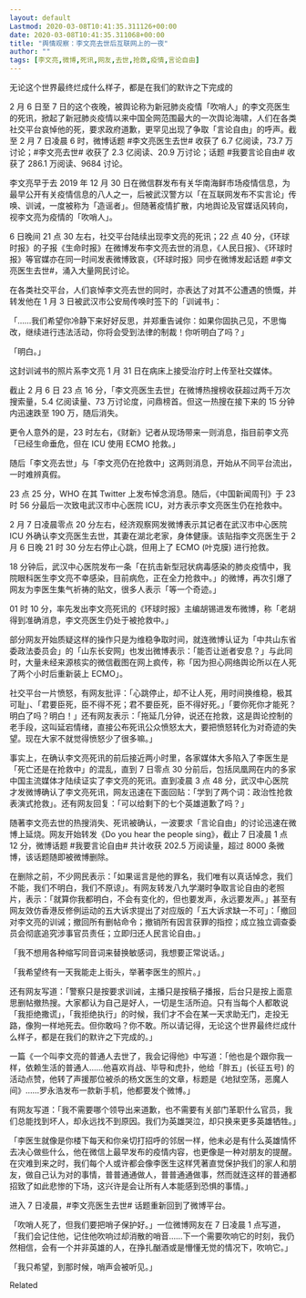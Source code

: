 ```yaml
---
layout: default
Lastmod: 2020-03-08T10:41:35.311126+00:00
date: 2020-03-08T10:41:35.311068+00:00
title: "舆情观察：李文亮去世后互联网上的一夜"
author: ""
tags: [李文亮,微博,死讯,网友,去世,抢救,疫情,言论自由]
---
```


无论这个世界最终烂成什么样子，都是在我们的默许之下完成的

2 月 6 日至 7 日的这个夜晚，被舆论称为新冠肺炎疫情「吹哨人」的李文亮医生的死讯，掀起了新冠肺炎疫情以来中国全网范围最大的一次舆论海啸，人们在各类社交平台哀悼他的死，要求政府道歉，更罕见出现了争取「言论自由」的呼声。截至 2 月 7 日凌晨 6 时，微博话题 #李文亮医生去世# 收获了 6.7 亿阅读，73.7 万讨论；#李文亮去世# 收获了 2.3 亿阅读、20.9 万讨论；话题 #我要言论自由# 收获了 286.1 万阅读、9684 讨论。

李文亮早于去 2019 年 12 月 30 日在微信群发布有关华南海鲜市场疫情信息，为最早公开有关疫情信息的八人之一，后被武汉警方以「在互联网发布不实言论」传唤、训诫，一度被称为「造谣者」。但随著疫情扩散，内地舆论及官媒话风转向，视李文亮为疫情的「吹哨人」。

6 日晚间 21 点 30 左右，社交平台陆续出现李文亮的死讯；22 点 40 分，《环球时报》的子报《生命时报》在微博发布李文亮去世的消息，《人民日报》、《环球时报》等官媒亦在同一时间发表微博致哀，《环球时报》同步在微博发起话题 #李文亮医生去世#，涌入大量网民讨论。

在各类社交平台，人们哀悼李文亮去世的同时，亦表达了对其不公遭遇的愤慨，并转发他在 1 月 3 日被武汉市公安局传唤时签下的「训诫书」：

「……我们希望你冷静下来好好反思，并郑重告诫你：如果你固执己见，不思悔改，继续进行违法活动，你将会受到法律的制裁！你听明白了吗？」

「明白。」

这封训诫书的照片系李文亮 1 月 31 日在病床上接受治疗时上传至社交媒体。

截止 2 月 6 日 23 点 16 分，「李文亮医生去世」在微博热搜榜收获超过两千万次搜索量，5.4 亿阅读量、73 万讨论度，问鼎榜首。但这一热搜在接下来的 15 分钟内迅速跌至 190 万，随后消失。

更令人意外的是，23 时左右，《财新》记者从现场带来一则消息，指目前李文亮「已经生命垂危，但在 ICU 使用 ECMO 抢救。」

随后「李文亮去世」与「李文亮仍在抢救中」这两则消息，开始从不同平台流出，一时难辨真假。

23 点 25 分，WHO 在其 Twitter 上发布悼念消息。随后，《中国新闻周刊》于 23 时 56 分最后一次致电武汉市中心医院 ICU，对方表示李文亮医生仍在抢救中。

2 月 7 日凌晨零点 20 分左右，经济观察网发微博表示其记者在武汉市中心医院 ICU 外确认李文亮医生去世，其妻在湖北老家，身体健康。该贴指李文亮医生于 2 月 6 日晚 21 时 30 分左右停止心跳，但用上了 ECMO (叶克膜) 进行抢救。

18 分钟后，武汉中心医院发布一条「在抗击新型冠状病毒感染的肺炎疫情中，我院眼科医生李文亮不幸感染，目前病危，正在全力抢救中。」的微博，再次引爆了网友为李医生集气祈祷的贴文，很多人表示「等一个奇迹。」

01 时 10 分，率先发出李文亮死讯的《环球时报》主编胡锡进发布微博，称「老胡得到准确消息，李文亮医生仍处于被抢救中。」

部分网友开始质疑这样的操作只是为维稳争取时间，就连微博认证为「中共山东省委政法委员会」的「山东长安网」也发出微博表示：「能否让逝者安息？」与此同时，大量未经来源核实的微信截图在网上疯传，称「因为担心网络舆论所以在人死了两个小时后重新装上 ECMO」。

社交平台一片愤怒，有网友批评：「心跳停止，却不让人死，用时间换维稳，极其可耻」、「君要臣死，臣不得不死；君不要臣死，臣不得好死。」「要你死你才能死？明白了吗？明白！」还有网友表示：「拖延几分钟，说还在抢救，这是舆论控制的老手段，这叫延宕情绪，直接公布死讯公众愤怒太大，要把愤怒转化为对奇迹的失望。现在大家不就觉得愤怒少了很多嘛。」

事实上，在确认李文亮死讯的前后接近两小时里，各家媒体大多陷入了李医生是「死亡还是在抢救中」的混乱，直到 7 日零点 30 分前后，包括凤凰网在内的多家中国主流媒体才陆续证实了李文亮的死讯。直到凌晨 3 点 48 分，武汉中心医院才发微博确认了李文亮死讯，网友迅速在下面回贴：「学到了两个词：政治性抢救 表演式抢救」。还有网友回复：「可以给剩下的七个英雄道歉了吗？」

随著李文亮去世的热搜消失、死讯被确认，一波要求「言论自由」的讨论迅速在微博上延烧。网友开始转发《Do you hear the people sing》，截止 7 日凌晨 1 点 12 分，微博话题 #我要言论自由# 共计收获 202.5 万阅读量，超过 8000 条微博，该话题随即被微博删除。

在删除之前，不少网民表示：「如果谣言是他的罪名，我们唯有以真话悼念，我们不能，我们不明白，我们不原谅」。有网友转发八九学潮时争取言论自由的老照片，表示：「就算你我都明白，不会有变化的，但也要发声，永远要发声。」甚至有网友效仿香港反修例运动的五大诉求提出了对应版的「五大诉求缺一不可」：「撤回对李文亮的训诫；撤回所有删帖命令；撤销所有因言获罪的指控；成立独立调查委员会彻底追究涉事官员责任；立即归还人民言论自由。」

「我不想用各种缩写同音词来替换敏感词，我想要正常说话。」

「我希望终有一天我能走上街头，举著李医生的照片。」

还有网友写道：「警察只是按要求训诫，主播只是按稿子播报，后台只是按上面意思删帖撤热搜。大家都认为自己是好人，一切是生活所迫。只有当每个人都敢说「我拒绝撒谎」，「我拒绝执行」的时候，我们才不会在某一天求助无门，走投无路，像狗一样地死去。但你敢吗？你不敢。所以请记得，无论这个世界最终烂成什么样子，都是在我们的默许之下完成的。」

一篇《一个叫李文亮的普通人去世了，我会记得他》中写道：「他也是个跟你我一样，依赖生活的普通人……他喜欢肖战、毕导和虎扑，他给「胖五」(长征五号) 的活动点赞，他转了声援那位被杀的杨文医生的文章，标题是《地狱空荡，恶魔人间》……罗永浩发布一款新手机，他都要发个微博。」

有网友写道：「我不需要哪个领导出来道歉，也不需要有关部门革职什么官员，我们总能找到坏人，却永远找不到原因。我们为英雄哭泣，却只换来更多英雄牺牲。」

「李医生就像是你楼下每天和你亲切打招呼的邻居一样，他未必是有什么英雄情怀去决心做些什么，他在微信上最早发布的疫情内容，也更像是一种对朋友的提醒。在灾难到来之时，我们每个人或许都会像李医生这样凭著直觉保护我们的家人和朋友，做自己认为对的事情，普普通通做人，普普通通做事，然而就连这样的普通都招致了如此悲惨的下场，这兴许是会让所有人本能感到恐惧的事情。」

进入 7 日凌晨，#李文亮医生去世# 话题重新回到了微博平台。

「吹哨人死了，但我们要把哨子保护好。」一位微博网友在 7 日凌晨 1 点写道，「我们会记住他，记住他吹响过却消散的哨音……下一个需要吹响它的时刻，我仍然相信，会有一个并非英雄的人，在挣扎酗酒或是懵懂无觉的情况下，吹响它。」

「我只希望，到那时候，哨声会被听见。」

Related

